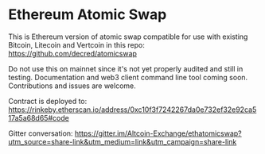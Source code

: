 # Ethereum Atomic Swap

This is Ethereum version of atomic swap compatible for use with existing Bitcoin, Litecoin and Vertcoin in this repo: https://github.com/decred/atomicswap

Do not use this on mainnet since it's not yet properly audited and still in testing. Documentation and web3 client command line tool coming soon. Contributions and issues are welcome.

Contract is deployed to: https://rinkeby.etherscan.io/address/0xc10f3f7242267da0e732ef32e92ca517a5a68d65#code

Gitter conversation: https://gitter.im/Altcoin-Exchange/ethatomicswap?utm_source=share-link&utm_medium=link&utm_campaign=share-link

